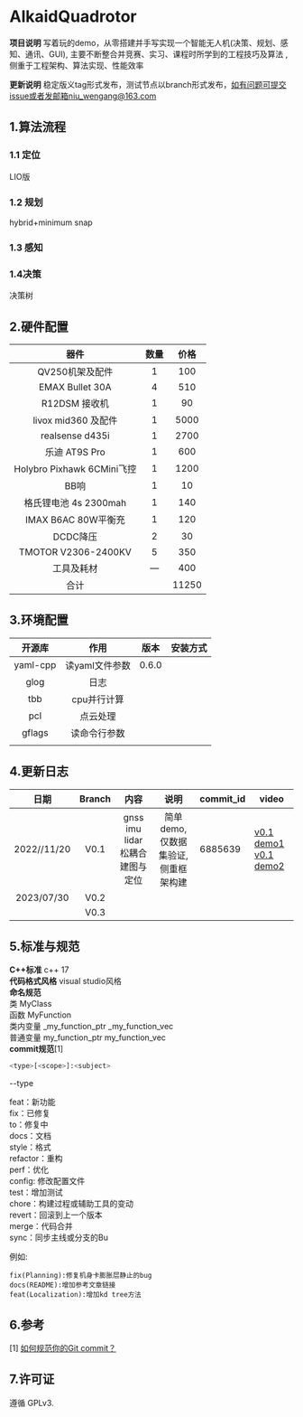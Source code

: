 # AlkaidQuadrotor

**项目说明** 写着玩的demo，从零搭建并手写实现一个智能无人机(决策、规划、感知、通讯、GUI), 主要不断整合并竞赛、实习、课程时所学到的工程技巧及算法 ,侧重于工程架构、算法实现、性能效率 

**更新说明** 稳定版义tag形式发布，测试节点以branch形式发布，如有问题可提交issue或者发邮箱niu_wengang@163.com       




## 1.算法流程

### 1.1 定位

LIO版

### 1.2 规划
hybrid+minimum snap


### 1.3 感知



### 1.4决策
决策树

## 2.硬件配置

|      器件       | 数量 | 价格 |
| :------: | :--: | :----: |
|    QV250机架及配件    |  1   | 100 |
| EMAX Bullet 30A |  4   | 510 |
|     R12DSM 接收机     |  1   | 90 |
|  livox mid360 及配件  |  1   | 5000 |
| realsense d435i | 1 | 2700 |
| 乐迪 AT9S Pro | 1 | 600 |
| Holybro Pixhawk 6CMini飞控 | 1 | 1200 |
| BB响 | 1 | 10 |
| 格氏锂电池 4s 2300mah | 1 | 140 |
| IMAX B6AC 80W平衡充 | 1 | 120 |
| DCDC降压 | 2 | 30 |
| TMOTOR V2306-2400KV | 5 | 350 |
| 工具及耗材 | — | 400 |
| 合计 |  | 11250 |



## 3.环境配置
|  开源库  |  作用  |    版本    |安装方式|
| :----: | :----: | :----: | :----: |
| yaml-cpp | 读yaml文件参数 |0.6.0|  |
| glog | 日志 ||  |
| tbb | cpu并行计算 || |
| pcl | 点云处理 || |
| gflags | 读命令行参数 || |
|  |  || |



## 4.更新日志

|日期| Branch | 内容 |说明 | commit_id | video |
| :----: | :----:| :----: | :----: | ------ | ------ |
| 2022//11/20 | V0.1 | gnss imu lidar松耦合建图与定位 |简单demo,仅数据集验证,侧重框架构建|6885639|[v0.1 demo1](https://www.bilibili.com/video/BV1mt4y1K7Nt/?spm_id_from=333.999.0.0&vd_source=b86740d9f2b244ac781ad5f60dd8e818)     [v0.1 demo2](https://www.bilibili.com/video/BV1Ce4y1s75g/?spm_id_from=333.788&vd_source=b86740d9f2b244ac781ad5f60dd8e818)|
| 2023/07/30 | V0.2 |  |                                    |                                    |                                    |
|  | V0.3 |      ||||









## 5.标准与规范

**C++标准** c++ 17   
**代码格式风格** visual studio风格  
 **命名规范**  
类 MyClass  
函数 MyFunction      
类内变量 _my_function_ptr _my_function_vec    
普通变量 my_function_ptr   my_function_vec    
**commit规范**[1]

```Bash
<type>[<scope>]:<subject>
```

--type

feat：新功能  
fix：已修复  
to：修复中  
docs：文档  
style：格式  
refactor：重构  
perf：优化  
config: 修改配置文件  
test：增加测试  
chore：构建过程或辅助工具的变动  
revert：回滚到上一个版本  
merge：代码合并  
sync：同步主线或分支的Bu  

例如:
```
fix(Planning):修复机身卡膨胀层静止的bug  
docs(README):增加参考文章链接  
feat(Localization):增加kd tree方法  
```

## 6.参考

[1]  [如何规范你的Git commit？](https://zhuanlan.zhihu.com/p/182553920)



## 7.许可证
遵循 GPLv3.

